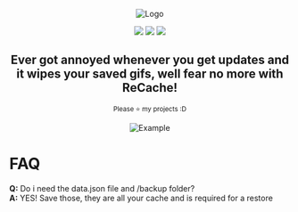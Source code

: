 <div align="center">
  <p>
    <img src="https://i.imgur.com/vnxOYwd.png" title="Logo">
  </p>

  <p>
    <img src="https://img.shields.io/github/stars/smashie420/ReCache?style=for-the-badge">
    <img src="https://img.shields.io/github/license/smashie420/ReCache?style=for-the-badge">
    <img src="https://img.shields.io/bitbucket/issues-raw/smashie420/ReCache?style=for-the-badge">
    
  </p>
  <p style="text-align: center;">
    <h2>Ever got annoyed whenever you get updates and it wipes your saved gifs, well fear no more with ReCache!</h2>
    <small>Please ⭐ my projects :D</small>
  </p>
  
  <p>
    <!--<img src="https://i.imgur.com/VOHG0Bx.gif" title="Example">-->
    <img src="https://i.imgur.com/smC88MG.png" title="Example">
  </p>
</div>
    
# FAQ
  **Q:** Do i need the data.json file and /backup folder?<br>
  **A:** YES! Save those, they are all your cache and is required for a restore<br>
  <br>
